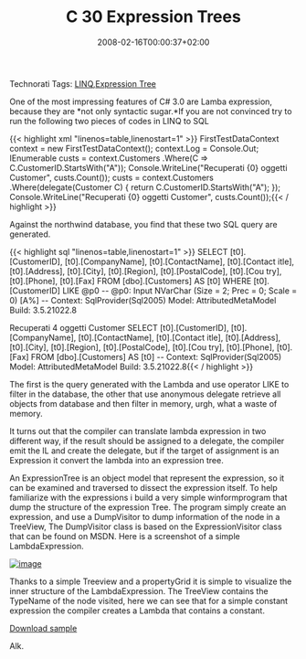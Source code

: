 ﻿---
title: "C 30 Expression Trees"
description: ""
date: 2008-02-16T00:00:37+02:00
draft: false
tags: [Uncategorized]
categories: [General]
---
Technorati Tags: [LINQ](http://technorati.com/tags/LINQ),[Expression Tree](http://technorati.com/tags/Expression%20Tree)

One of the most impressing features of C# 3.0 are Lamba expression, because they are *not only syntactic sugar.*If you are not convinced try to run the following two pieces of codes in LINQ to SQL

{{< highlight xml "linenos=table,linenostart=1" >}}
FirstTestDataContext context = new FirstTestDataContext();
 context.Log = Console.Out;
IEnumerable<Customer> custs = context.Customers
 .Where(C => C.CustomerID.StartsWith("A"));
Console.WriteLine("Recuperati {0} oggetti Customer", custs.Count());
custs = context.Customers
.Where(delegate(Customer C) { return C.CustomerID.StartsWith("A"); });
Console.WriteLine("Recuperati {0} oggetti Customer", custs.Count());{{< / highlight >}}

<!-- Code inserted with Steve Dunn's Windows Live Writer Code Formatter Plugin.  http://dunnhq.com -->

Against the northwind database, you find that these two SQL query are generated.

{{< highlight sql "linenos=table,linenostart=1" >}}
SELECT [t0].[CustomerID], [t0].[CompanyName], [t0].[ContactName], [t0].[Contact
itle], [t0].[Address], [t0].[City], [t0].[Region], [t0].[PostalCode], [t0].[Cou
try], [t0].[Phone], [t0].[Fax]
FROM [dbo].[Customers] AS [t0]
WHERE [t0].[CustomerID] LIKE @p0
-- @p0: Input NVarChar (Size = 2; Prec = 0; Scale = 0) [A%]
-- Context: SqlProvider(Sql2005) Model: AttributedMetaModel Build: 3.5.21022.8

Recuperati 4 oggetti Customer
SELECT [t0].[CustomerID], [t0].[CompanyName], [t0].[ContactName], [t0].[Contact
itle], [t0].[Address], [t0].[City], [t0].[Region], [t0].[PostalCode], [t0].[Cou
try], [t0].[Phone], [t0].[Fax]
FROM [dbo].[Customers] AS [t0]
-- Context: SqlProvider(Sql2005) Model: AttributedMetaModel Build: 3.5.21022.8{{< / highlight >}}

<!-- Code inserted with Steve Dunn's Windows Live Writer Code Formatter Plugin.  http://dunnhq.com -->

The first is the query generated with the Lambda and use operator LIKE to filter in the database, the other that use anonymous delegate retrieve all objects from database and then filter in memory, urgh, what a waste of memory.

It turns out that the compiler can translate lambda expression in two different way, if the result should be assigned to a delegate, the compiler emit the IL and create the delegate, but if the target of assignment is an Expression it convert the lambda into an expression tree.

An ExpressionTree is an object model that represent the expression, so it can be examined and traversed to dissect the expression itself. To help familiarize with the expressions i build a very simple winformprogram that dump the structure of the expression Tree. The program simply create an expression, and use a DumpVisitor to dump information of the node in a TreeView, The DumpVisitor class is based on the ExpressionVisitor class that can be found on MSDN. Here is a screenshot of a simple LambdaExpression.

[![image](http://www.nablasoft.com/Alkampfer/wp-content/uploads/2008/02/image-thumb1.png)](http://www.nablasoft.com/Alkampfer/wp-content/uploads/2008/02/image1.png)

Thanks to a simple Treeview and a propertyGrid it is simple to visualize the inner structure of the LambdaExpression. The TreeView contains the TypeName of the node visited, here we can see that for a simple constant expression the compiler creates a Lambda that contains a constant.

[Download sample](http://http://www.nablasoft.com/Alkampfer/wp-content/uploads/2008/02/expressiontree.zip)

Alk.
